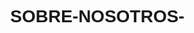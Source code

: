 # SOBRE-NOSOTROS-
<html lang="en">
<head>
    <meta charset="UTF-8">
    <meta name="viewport" content="width=device-width, initial-scale=1.0">
    <title>Document</title>
</head>
<body>
    <style>
    body{
        margin: 0;
        font-family: Arial,  sans-serif;
    }
.color-box{
    padding: 100px;
    margin:100;
    color:aquamarine;
    text-align:center;
}

body {
            display: flex;
            justify-content: center;
            align-items: center;
            min-height: 100vh;
            background: linear-gradient(45deg, aquamarine, white);
            
        }

        .col-md-8 offset-md-2{
            color: aqua;
        }

    </style>
<div class="row">
    <div class="text-center">
            <div class="text-center"><button onclick="openModal('otros apoyos')" class="btn"> SOBRE NOSOTRO </button>
                <h3 class="mb-0"></h3>
                
    </div>
    </div>
    <main>
          <div class="row">
            <div class="col-md-8 offset-md-2"><button onclick="openModal('otros apoyos')" class="btn">
              <p>Somos una empresa dedicada a la venta de relojes exclusivos de las marcas más prestigiosas del mundo. Nuestra pasión por los relojes de alta calidad nos ha llevado a crear esta colección, que hemos cuidado con gran esmero para ofrecerte los mejores productos.</p>
              <p>Nuestro equipo de expertos en relojería ha seleccionado cada uno de estos modelos, asegurándose de que cumplan con los más altos estándares de calidad y diseño. Nos enorgullece poder compartir esta colección contigo y esperamos que encuentres el reloj perfecto para complementar tu estilo de vida.</p>
              <p>Si tienes alguna pregunta o necesitas más información, no dudes en contactarnos. Estaremos encantados de asistirte.</p>
              </button>
            </div>
          </div>
        </div>

      </main>
</body>
</html>-
